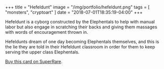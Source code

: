 +++
title = "Hefeldunt"
image = "/img/portfolio/hefeldunt.png"
tags = [ "monsters", "cryptoart" ]
date = "2018-07-01T18:35:19-04:00"
+++

Hefeldunt is a cyborg constructed by the Elephentals to help with manual labor but also engage in scratching their backs and giving them massages with words of encouragement thrown in. 

<!--more-->

Hefeldunts dream of one day becoming Elephentals themselves, and this is the lie they are told in their Hefeldunt classroom in order for them to keep serving the upper class Elephentals.

[Buy this card on SuperRare](https://superrare.co/artwork/hefeldunt-497).
